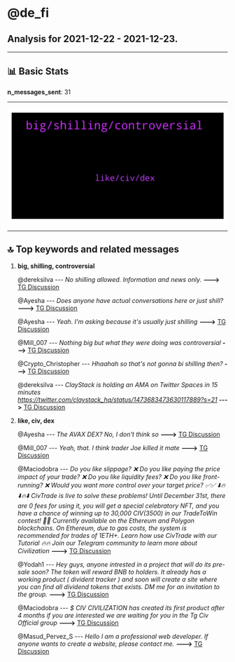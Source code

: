 # **@de_fi**
 ## Analysis for **2021-12-22** - **2021-12-23**.

---

## 📊 **Basic Stats**

**n_messages_sent**: 31

---
![wordcloud](de_fi_1Days_wordcloud.png)

---


## 🔝 **Top keywords and related messages**

1. **big, shilling, controversial**

    @dereksilva --- *No shilling allowed. Information and news only.* **--->** [TG Discussion](https://t.me/de_fi/232132)

    @Ayesha --- *Does anyone have actual conversations here or just shill?* **--->** [TG Discussion](https://t.me/de_fi/232124)

    @Ayesha --- *Yeah. I'm asking because it's usually just shilling* **--->** [TG Discussion](https://t.me/de_fi/232135)

    @Mill_007 --- *Nothing big but what they were doing was controversial* **--->** [TG Discussion](https://t.me/de_fi/232156)

    @Crypto_Christopher --- *Hhaahah so that's not gonna bi shilling then?* **--->** [TG Discussion](https://t.me/de_fi/232127)

    @dereksilva --- *ClayStack is holding an AMA on Twitter Spaces in 15 minutes  https://twitter.com/claystack_hq/status/1473683473630117889?s=21* **--->** [TG Discussion](https://t.me/de_fi/232261)

2. **like, civ, dex**

    @Ayesha --- *The AVAX DEX? No, I don't think so* **--->** [TG Discussion](https://t.me/de_fi/232148)

    @Mill_007 --- *Yeah, that. I think trader Joe killed it mate* **--->** [TG Discussion](https://t.me/de_fi/232149)

    @Maciodobra --- *Do you like slippage? ❌ Do you like paying the price impact of your trade? ❌ Do you like liquidity fees? ❌ Do you like front-running? ❌ Would you want more control over your target price? ✅✅ ⬇️🔥⬇️🔥⬇️  CivTrade is live to solve these problems!   Until December 31st, there are 0 fees for using it, you will get a special celebratory NFT, and you have a chance of winning up to 30,000 $CIV (3500$) in our TradeToWin contest! 🚀🚀 Currently available on the Ethereum and Polygon blockchains. On Ethereum, due to gas costs, the system is recommended for trades of 1ETH+. Learn how use CivTrade with our Tutorial 🔥🔥 Join our Telegram community to learn more about Civilization* **--->** [TG Discussion](https://t.me/de_fi/232221)

    @Yodah1 --- *Hey guys, anyone intrested in a project that will do its pre-sale soon? The token will reward BNB to holders. It already has a working product ( divident tracker ) and soon will create a site where you can find all dividend tokens that exists. DM me for an invitation to the group.* **--->** [TG Discussion](https://t.me/de_fi/232208)

    @Maciodobra --- *$ CIV CIVILIZATION has created its first product after 4 months if you are interested we are waiting for you in the Tg Civ Official group* **--->** [TG Discussion](https://t.me/de_fi/232223)

    @Masud_Pervez_S --- *Hello  I am a professional web developer. If anyone wants to create a website, please contact me.* **--->** [TG Discussion](https://t.me/de_fi/232263)

